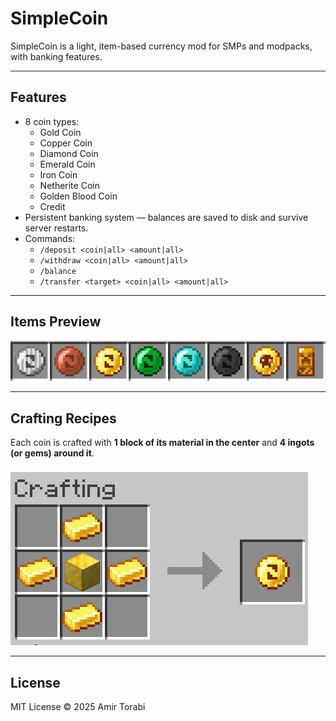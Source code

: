 # SimpleCoin

SimpleCoin is a light, item-based currency mod for SMPs and modpacks, with banking features.

---

## Features

- 8 coin types:
  - Gold Coin
  - Copper Coin
  - Diamond Coin
  - Emerald Coin
  - Iron Coin
  - Netherite Coin
  - Golden Blood Coin
  - Credit
- Persistent banking system — balances are saved to disk and survive server restarts.
- Commands:
  - `/deposit <coin|all> <amount|all>`
  - `/withdraw <coin|all> <amount|all>`
  - `/balance`
  - `/transfer <target> <coin|all> <amount|all>`

---

## Items Preview

![All Coins](docs/images/all_coins.png)

---

## Crafting Recipes

Each coin is crafted with **1 block of its material in the center** and **4 ingots (or gems) around it**.

![All Recipes](docs/images/all_recipes.png)

---

## License

MIT License © 2025 Amir Torabi
